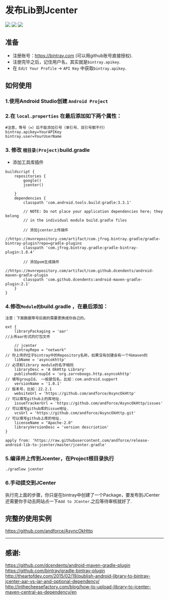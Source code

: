 # 发布Lib到Jcenter
![](https://img.shields.io/badge/Gradle-v2.14.1-red.svg)
![](https://img.shields.io/badge/Studio-v2.1.3-green.svg)
![](https://img.shields.io/badge/Java-7-blue.svg)

## 准备
+ 注册账号：https://bintray.com (可以用github账号直接授权).
+ 注册完毕之后，记住用户名，其实就是`bintray.apikey`.
+ 在 `Edit Your Profile` -> `API Key` 中获取`bintray.apikey`.

## 如何使用
### 1.使用Android Studio创建 `Android Project`
### 2.在 `local.properties` 在最后添加如下两个属性：
``` script
#注意，等号（=）后不能添加引号（单引号、双引号都不行）
bintray.apikey=YourAPIKey
bintray.user=YourUserName
```
### 3. 修改 `根目录(Project)`build.gradle
+ 添加工具库插件
``` script
buildscript {
    repositories {
        google()
        jcenter()

    }
    dependencies {
        classpath 'com.android.tools.build:gradle:3.3.1'

        // NOTE: Do not place your application dependencies here; they belong
        // in the individual module build.gradle files

        // 添加jcenter上传插件
        //https://mvnrepository.com/artifact/com.jfrog.bintray.gradle/gradle-bintray-plugin?repo=gradle-plugins
        classpath 'com.jfrog.bintray.gradle:gradle-bintray-plugin:1.8.4'

        // 添加pom生成插件
        //https://mvnrepository.com/artifact/com.github.dcendents/android-maven-gradle-plugin
        classpath 'com.github.dcendents:android-maven-gradle-plugin:2.1'
    }
}
```

### 4.修改`Module的`build.gradle ，在最后添加：
`注意：下面数据等号后面的需要更换成你自己的。`

``` script
ext {
    libraryPackaging = 'aar'                                            //上传aar形式的打包文件

    // jcenter
    bintrayRepo = "network"                                             // 你上传的位于bintray中的Repository名称，如果没有创建会有一个叫maven的
    libName = 'asyncokhttp'			                                    // 必须和library module的名字相同
    libraryDesc = 'A OkHttp Library'
    publishedGroupId = 'org.zarroboogs.http.asyncokhttp'                // 填写groupId， 一般是包名，比如：com.android.support
    versionName = '1.0.1'			                                    // 版本号，比如：22.2.1
    websiteUrl = 'https://github.com/andforce/AsyncOkHttp'		        // 可以填写github上的库地址.
    issueTrackerUrl = 'https://github.com/andforce/AsyncOkHttp/issues'	// 可以填写github库的issue地址.
    vcsUrl = 'https://github.com/andforce/AsyncOkHttp.git'		        // 可以填写github上库的地址.
    licenseName = "Apache-2.0"
    libraryVersionDesc = 'version descriotion'
}

apply from: 'https://raw.githubusercontent.com/andforce/release-android-lib-to-jcenter/master/jcenter.gradle'
```

### [](https://github.com/andforce/release-android-lib-to-jcenter#5%E7%BC%96%E8%AF%91%E5%B9%B6%E4%B8%8A%E4%BC%A0%E5%88%B0jcenter)

### 5.编译并上传到Jcenter，在Project根目录执行
``` script
./gradlew jcenter
```
### 6.手动提交到JCenter
执行完上面的步骤，你只是在bintray中创建了一个Package，要发布到JCenter还需要你手动去网站点一下`Add to JCenter`.之后等待审核就好了.

## 完整的使用实例
https://github.com/andforce/AsyncOkHttp

---

## 感谢:
https://github.com/dcendents/android-maven-gradle-plugin
https://github.com/bintray/gradle-bintray-plugin
http://theartofdev.com/2015/02/19/publish-android-library-to-bintray-jcenter-aar-vs-jar-and-optional-dependency/
http://inthecheesefactory.com/blog/how-to-upload-library-to-jcenter-maven-central-as-dependency/en